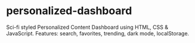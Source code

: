 # personalized-dashboard
Sci-fi styled Personalized Content Dashboard using HTML, CSS &amp; JavaScript. Features: search, favorites, trending, dark mode, localStorage.
